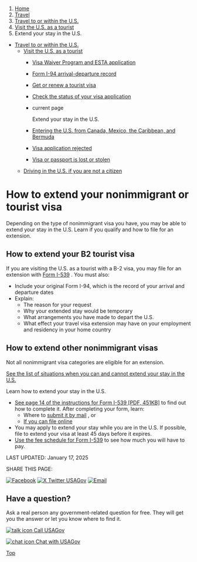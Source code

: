 1. [Home](/)
2. [Travel](/travel)
3. [Travel to or within the U.S.](/travel-to-within-us)
4. [Visit the U.S. as a tourist](/visit-united-states)
5. Extend your stay in the U.S.

* [Travel to or within the U.S.](/travel-to-within-us)
  + [Visit the U.S. as a tourist](/visit-united-states)
    - [Visa Waiver Program and ESTA application](/visa-waiver-esta)
    - [Form I-94 arrival-departure record](/arrival-departure-record)
    - [Get or renew a tourist visa](/tourist-visa)
    - [Check the status of your visa application](/check-status-of-visa)
    - current page

      Extend your stay in the U.S.
    - [Entering the U.S. from Canada, Mexico, the Caribbean, and Bermuda](/from-canada-mexico-caribbean)
    - [Visa application rejected](/visa-application-rejected)
    - [Visa or passport is lost or stolen](/lost-visa-passport)
  + [Driving in the U.S. if you are not a citizen](/non-citizen-driving)

How to extend your nonimmigrant or tourist visa
===============================================

Depending on the type of nonimmigrant visa you have, you may be able to extend your stay in the U.S. Learn if you qualify and how to file for an extension.

**How to extend your B2 tourist visa**
--------------------------------------

If you are visiting the U.S. as a tourist with a B-2 visa, you may file for an extension with
[Form I-539](https://www.uscis.gov/i-539)
. You must also:

* Include your original Form I-94, which is the record of your arrival and departure dates
* Explain:
  + The reason for your request
  + Why your extended stay would be temporary
  + What arrangements you have made to depart the U.S.
  + What effect your travel visa extension may have on your employment and residency in your home country

**How to extend other nonimmigrant visas**
------------------------------------------

Not all nonimmigrant visa categories are eligible for an extension.

[See the list of situations when you can and cannot extend your stay in the U.S.](https://www.uscis.gov/visit-the-united-states/extend-your-stay)

Learn how to extend your stay in the U.S.

* [See page 14 of the instructions for Form I-539 [PDF, 451KB]](https://www.uscis.gov/sites/default/files/document/forms/i-539instr.pdf)
  to find out how to complete it. After completing your form, learn:
  + Where to
    [submit it by mail](https://www.uscis.gov/i-539-addresses)
    , or
  + [If you can file online](https://www.uscis.gov/i539online)
* You may apply to extend your stay while you are in the U.S. If possible, file to extend your visa at least 45 days before it expires.
* [Use the fee schedule for Form I-539](https://www.uscis.gov/g-1055?form=i-539)
  to see how much you will have to pay.

LAST UPDATED:
January 17, 2025

SHARE THIS PAGE:

[![Facebook](/themes/custom/usagov/images/social-media-icons/Facebook_Icon.svg)](https://www.facebook.com/sharer/sharer.php?u=https://www.usa.gov/extend-visa&v=3)
[![X Twitter USAGov](/themes/custom/usagov/images/social-media-icons/X_Twitter_Icon.svg?version=2)](https://twitter.com/intent/tweet?source=webclient&text=https://www.usa.gov/extend-visa)
[![Email](/themes/custom/usagov/images/social-media-icons/Email_Icon.svg?version=2)](mailto:?subject=https://www.usa.gov/extend-visa)

Have a question?
----------------

Ask a real person any government-related question for free. They will get you the answer or let you know where to find it.

[![talk icon](/themes/custom/usagov/images/ICONS_talk.png)
Call USAGov](/phone)

[![chat icon](/themes/custom/usagov/images/ICONS_chat.png)
Chat with USAGov](/chat)

[Top](#main-content)